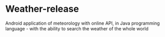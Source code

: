 # Weather-release
Android application of meteorology with online API, in Java programming language - with the ability to search the weather of the whole world
